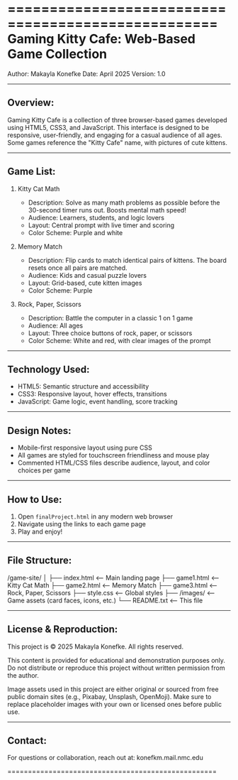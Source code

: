 ===================================================
Gaming Kitty Cafe: Web-Based Game Collection
===================================================

Author: Makayla Konefke
Date: April 2025
Version: 1.0

---------------------------------------------------
Overview:
---------------------------------------------------
Gaming Kitty Cafe is a collection of three browser-based games developed using HTML5, CSS3, and JavaScript. This interface is designed to be responsive, user-friendly, and engaging for a casual audience of all ages. Some games reference the "Kitty Cafe" name, with pictures of cute kittens. 

---------------------------------------------------
Game List:
---------------------------------------------------

1. Kitty Cat Math
   - Description: Solve as many math problems as possible before the 30-second timer runs out. Boosts mental math speed!
   - Audience: Learners, students, and logic lovers
   - Layout: Central prompt with live timer and scoring
   - Color Scheme: Purple and white

2. Memory Match 
   - Description: Flip cards to match identical pairs of kittens. The board resets once all pairs are matched.
   - Audience: Kids and casual puzzle lovers
   - Layout: Grid-based, cute kitten images
   - Color Scheme: Purple 

3. Rock, Paper, Scissors
   - Description: Battle the computer in a classic 1 on 1 game
   - Audience: All ages
   - Layout: Three choice buttons of rock, paper, or scissors
   - Color Scheme: White and red, with clear images of the prompt


---------------------------------------------------
Technology Used:
---------------------------------------------------
- HTML5: Semantic structure and accessibility
- CSS3: Responsive layout, hover effects, transitions
- JavaScript: Game logic, event handling, score tracking

---------------------------------------------------
Design Notes:
---------------------------------------------------
- Mobile-first responsive layout using pure CSS
- All games are styled for touchscreen friendliness and mouse play
- Commented HTML/CSS files describe audience, layout, and color choices per game

---------------------------------------------------
How to Use:
---------------------------------------------------
1. Open `finalProject.html` in any modern web browser
2. Navigate using the links to each game page
3. Play and enjoy!

---------------------------------------------------
File Structure:
---------------------------------------------------
/game-site/
│
├── index.html              <-- Main landing page
├── game1.html              <-- Kitty Cat Math
├── game2.html              <-- Memory Match
├── game3.html              <-- Rock, Paper, Scissors
├── style.css               <-- Global styles
├── /images/                <-- Game assets (card faces, icons, etc.)
└── README.txt              <-- This file

---------------------------------------------------
License & Reproduction:
---------------------------------------------------
This project is © 2025 Makayla Konefke. All rights reserved.

This content is provided for educational and demonstration purposes only. 
Do not distribute or reproduce this project without written permission from the author.

Image assets used in this project are either original or sourced from free public domain sites (e.g., Pixabay, Unsplash, OpenMoji).
Make sure to replace placeholder images with your own or licensed ones before public use.

---------------------------------------------------
Contact:
---------------------------------------------------
For questions or collaboration, reach out at:
konefkm.mail.nmc.edu

===================================================
